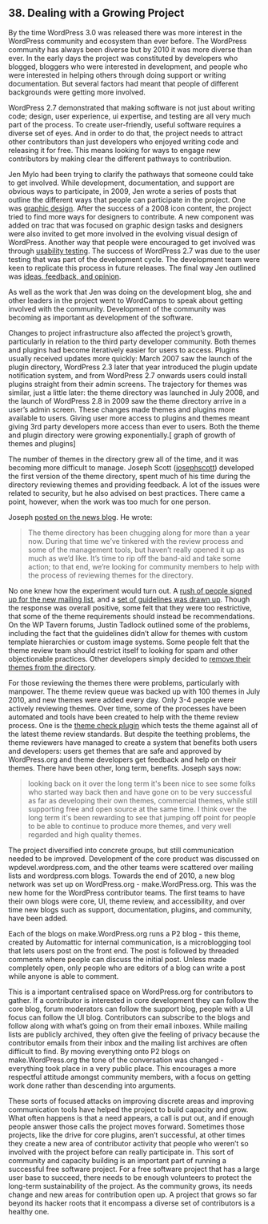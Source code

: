## 38. Dealing with a Growing Project

By the time WordPress 3.0 was released there was more interest in the WordPress community and ecosystem than ever before. The WordPress community has always been diverse but by 2010 it was more diverse than ever. In the early days the project was constituted by developers who blogged, bloggers who were interested in development, and people who were interested in helping others through doing support or writing documentation. But several factors had meant that people of different backgrounds were getting more involved.

WordPress 2.7 demonstrated that making software is not just about writing code; design, user experience, ui expertise, and testing are all very much part of the process. To create user-friendly, useful software requires a diverse set of eyes. And in order to do that, the project needs to attract other contributors than just developers who enjoyed writing code and releasing it for free. This means looking for ways to engage new contributors by making clear the different pathways to contribution.

Jen Mylo had been trying to clarify the pathways that someone could take to get involved. While development, documentation, and support are obvious ways to participate, in 2009, Jen wrote a series of posts that outline the different ways that people can participate in the project. One was [graphic design](https://wordpress.org/news/2009/04/contributing-to-wordpress-part-ii-graphic-design/). After the success of a 2008 icon content, the project tried to find more ways for designers to contribute. A new component was added on trac that was focused on graphic design tasks and designers were also invited to get more involved in the evolving visual design of WordPress. Another way that people were encouraged to get involved was through [usability testing](https://wordpress.org/news/2009/05/testing-opps/). The success of WordPress 2.7 was due to the user testing that was part of the development cycle. The development team were keen to replicate this process in future releases. The final way Jen outlined was [ideas, feedback, and opinion](https://wordpress.org/news/2009/05/ideas/). 

As well as the work that Jen was doing on the development blog, she and other leaders in the project went to WordCamps to speak about getting involved with the community. Development of the community was becoming as important as development of the software.

Changes to project infrastructure also affected the project’s growth, particularly in relation to the third party developer community. Both themes and plugins had become iteratively easier for users to access. Plugins usually received updates more quickly: March 2007 saw the launch of the plugin directory, WordPress 2.3 later that year introduced the plugin update notification system, and from WordPress 2.7 onwards users could install plugins straight from their admin screens. The trajectory for themes was similar, just a little later:  the theme directory was launched in July 2008, and the launch of WordPress 2.8 in 2009 saw the theme directory arrive in a user’s admin screen. These changes made themes and plugins more available to users. Giving user more access to plugins and themes meant giving 3rd party developers more access than ever to users. Both the theme and plugin directory were growing exponentially.[ graph of growth of themes and plugins] 

The number of themes in the directory grew all of the time, and it was becoming more difficult to manage. Joseph Scott ([josephscott](https://profiles.wordpress.org/josephscott)) developed the first version of the theme directory, spent much of his time during the directory reviewing themes and providing feedback. A lot of the issues were related to security, but he also advised on best practices. There came a point, however, when the work was too much for one person. 

Joseph [posted on the news blog](https://wordpress.org/news/2010/06/expanding-the-theme-review-experiment/). He wrote: 	

> The theme directory has been chugging along for more than a year now. During that time we’ve tinkered with the review process and some of the management tools, but haven’t really opened it up as much as we’d like. It’s time to rip off the band-aid and take some action; to that end, we’re looking for community members to help with the process of reviewing themes for the directory.	

No one knew how the experiment would turn out. A [rush of people signed up for the new mailing list](http://lists.wordpress.org/pipermail/theme-reviewers/2010-June/), and a [set of guidelines was drawn up](http://codex.wordpress.org/index.php?title=Theme_Review&oldid=91889). Though the response was overall positive, some felt that they were too restrictive, that some of the theme requirements should instead be recommendations. On the WP Tavern forums, Justin Tadlock outlined some of the problems, including the fact that the guidelines didn’t allow for themes with custom template hierarchies or custom image systems. Some people felt that the theme review team should restrict itself to looking for spam and other objectionable practices. Other developers simply decided to [remove their themes from the directory](http://quirm.net/2010/08/27/retiring-themes/).	

For those reviewing the themes there were problems, particularly with manpower. The theme review queue was backed up with 100 themes in July 2010, and new themes were added every day. Only 3-4 people were actively reviewing themes. Over time, some of the processes have been automated and tools have been created to help with the theme review process. One is the [theme check plugin](https://wordpress.org/plugins/theme-check/) which tests the theme against all of the latest theme review standards.	
But despite the teething problems, the theme reviewers have managed to create a system that benefits both users and developers: users get themes that are safe and approved by WordPress.org and theme developers get feedback and help on their themes. There have been other, long term, benefits. Joseph says now:

> looking back on it over the long term it's been nice to see some folks who started way back then and have gone on to be very successful as far as developing their own themes, commercial themes, while still supporting free and open source at the same time.  I think over the long term it's been rewarding to see that jumping off point for people to be able to continue to produce more themes, and very well regarded and high quality themes.

The project diversified into concrete groups, but still communication needed to be improved. Development of the core product was discussed on wpdevel.wordpress.com, and the other teams were scattered over mailing lists and wordpress.com blogs. Towards the end of 2010, a new blog network was set up on WordPress.org - make.WordPress.org. This was the new home for the WordPress contributor teams. The first teams to have their own blogs were core, UI, theme review, and accessibility, and over time new blogs such as support, documentation, plugins, and community, have been added.

Each of the blogs on make.WordPress.org runs a P2 blog - this theme, created by Automattic for internal communication, is a microblogging tool that lets users post on the front end. The post is followed by threaded comments where people can discuss the initial post. Unless made completely open, only people who are editors of a blog can write a post while anyone is able to comment.	

This is a important centralised space on WordPress.org for contributors to gather. If a contributor is interested in core development they can follow the core blog, forum moderators can follow the support blog, people with a UI focus can follow the UI blog. Contributors can subscribe to the blogs and follow along with what’s going on from their email inboxes. While mailing lists are publicly archived, they often give the feeling of privacy because the contributor emails from their inbox and the mailing list archives are often difficult to find. By moving everything onto P2 blogs on make.WordPress.org the tone of the conversation was changed - everything took place in a very public place. This encourages a more respectful attitude amongst community members, with a focus on getting work done rather than descending into arguments.	

These sorts of focused attacks on improving discrete areas and improving communication tools have helped the project to build capacity and grow. What often happens is that a need appears, a call is put out, and if enough people answer those calls the project moves forward. Sometimes those projects, like the drive for core plugins, aren’t successful, at other times they create a new area of contributor activity that people who weren’t so involved with the project before can really participate in. This sort of community and capacity building is an important part of running a successful free software project. For a free software project that has a large user base to succeed, there needs to be enough volunteers to protect the long-term sustainability of the project. As the community grows, its needs change and new areas for contribution open up. A project that grows so far beyond its hacker roots that it encompass a diverse set of contributors is a healthy one.